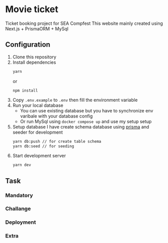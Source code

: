 # Movie ticket
Ticket booking project for SEA Compfest
This website mainly created using Next.js + PrismaORM + MySql

## Configuration

 1. Clone this repository
 2. Install dependencies
	```bash
	yarn
	```
	or
	```
	npm install
	```
3. Copy  `.env.example` to `.env` then fill the environment variable
4. Run your local database
	 - You can use existing database but you have to synchronize env varibale with your database config
	 - Or run MySql using `docker compose up` and use my setup setup
5.  Setup database
	I have create schema database using [prisma](https://www.prisma.io/docs/concepts/components/prisma-schema) and seeder for development
	``` bash
	yarn db:push // for create table schema
	yarn db:seed // for seeding
	```
7. Start development server
	```bash
	yarn dev
	```

## Task
### Mandatory
### Challange
### Deployment
### Extra

